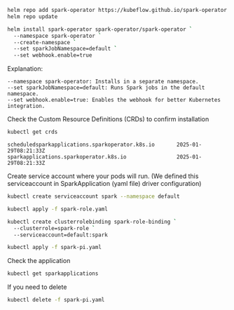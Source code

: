 
```bash
helm repo add spark-operator https://kubeflow.github.io/spark-operator
helm repo update
```

```bash
helm install spark-operator spark-operator/spark-operator `
  --namespace spark-operator `
  --create-namespace `
  --set sparkJobNamespace=default `
  --set webhook.enable=true
```

Explanation:
```
--namespace spark-operator: Installs in a separate namespace.
--set sparkJobNamespace=default: Runs Spark jobs in the default namespace.
--set webhook.enable=true: Enables the webhook for better Kubernetes integration.
```

Check the Custom Resource Definitions (CRDs) to confirm installation

```bash
kubectl get crds
```

```
scheduledsparkapplications.sparkoperator.k8s.io       2025-01-29T08:21:33Z
sparkapplications.sparkoperator.k8s.io                2025-01-29T08:21:33Z
```

Create service account where your pods will run. 
(We defined this serviceaccount in SparkApplication (yaml file) driver configuration)

```bash
kubectl create serviceaccount spark --namespace default
```

```bash
kubectl apply -f spark-role.yaml
```

```bash
kubectl create clusterrolebinding spark-role-binding `
  --clusterrole=spark-role `
  --serviceaccount=default:spark
```

```bash
kubectl apply -f spark-pi.yaml
```

Check the application
```bash
kubectl get sparkapplications 
```

If you need to delete
```bash
kubectl delete -f spark-pi.yaml
```



